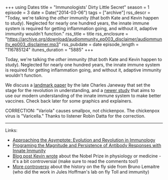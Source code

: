 +++
using Dates
title = "Immunologists' Dirty Little Secret"
season = 1
episode = 3
date = Date("2014-03-06")
tags = ["archive"]
rss_descr = "Today, we're talking the *other* immunity (that both Kate and Kevin happen to study). Neglected for nearly one hundred years, the innate immune system is required for getting inflammation going, and without it, adaptive immunity wouldn't function."
rss_title = title
rss_enclosure = "https://archive.org/download/audiommunity_ep003_disclaimer/audiommunity_ep003_disclaimer.mp3"
rss_pubdate = date
episode_length = "116785124"
itunes_duration = "5885"
+++



Today, we're talking the *other* immunity (that both Kate and Kevin happen to study). Neglected for nearly one hundred years, the innate immune system is required for getting inflammation going, and without it, adaptive immunity wouldn't function.

We discuss a [landmark paper](http://www.ncbi.nlm.nih.gov/pubmed/2700931) by the late Charles Janeway that set the stage for the revolution in understanding, and a [newer study](http://www.ncbi.nlm.nih.gov/pmc/articles/PMC3057367/#__ffn_sectitle) that aims to use our modern understanding of the innate immune system to make better vaccines. Check back later for some graphics and explainers.

CORRECTION: "Variola" causes smallpox, not chickenpox. The chickenpox virus is "Varicella." Thanks to listener Robin Datta for the correction.

--------

Links:

- [Approaching the Asymptote: Evolution and Revolution in Immunology](http://cl.ly/3v003o2L0X463U053f2L)
- [Programing the Magnitude and Persistence of Antibody Responses with Innate Immunity](http://www.ncbi.nlm.nih.gov/pmc/articles/PMC3057367/#__ffn_sectitle)
- [Blog post Kevin wrote](http://scienceblogs.com/webeasties/2011/10/06/a-bitter-sweet-nobel-beutler/) about the Nobel Prize in physiology or medicine - it's a bit controversial (make sure to read the comments too!)
- [More controversy](http://www.behinddiscoveries.com/) about the history on the fly side from Bruno Lemaitre (who did the work in Jules Hoffman's lab on fly Toll and immunity)
